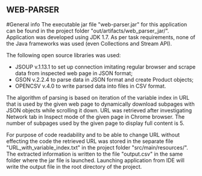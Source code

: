 ## WEB-PARSER

#General info 
The executable jar file "web-parser.jar" for this application can be found in the project folder "out/artifacts/web_parser_jar/". 
Application was developed using JDK 1.7. As per task requirements, none of the Java frameworks was used (even 
Collections and Stream API).  

The following  open source libraries was used:

* JSOUP v.1.13.1 to set up connection imitating regular browser and scrape data from inspected web page in JSON format; 
* GSON v.2.2.4 to parse data in JSON format and create Product objects;
* OPENCSV v.4.0 to write parsed data into files in CSV format.

The algorithm of parsing is based on iteration of the variable index in URL that is used by the given web page
to dynamically download subpages with JSON objects while scrolling it down. URL was retrieved after investigating
Network tab in Inspect mode of the given page in Chrome browser. The number of subpages used by the given page to 
display full content is 5. 

For purpose of code readability and to be able to change URL without effecting the code the retrieved URL was stored 
in the separate file "URL_with_variable_index.txt" in the project folder "src/main/resources/".
The extracted information is written to the file "output.csv" in the same folder where the jar file is launched.
Launching application from IDE will write the output file in the root directory of the project.
